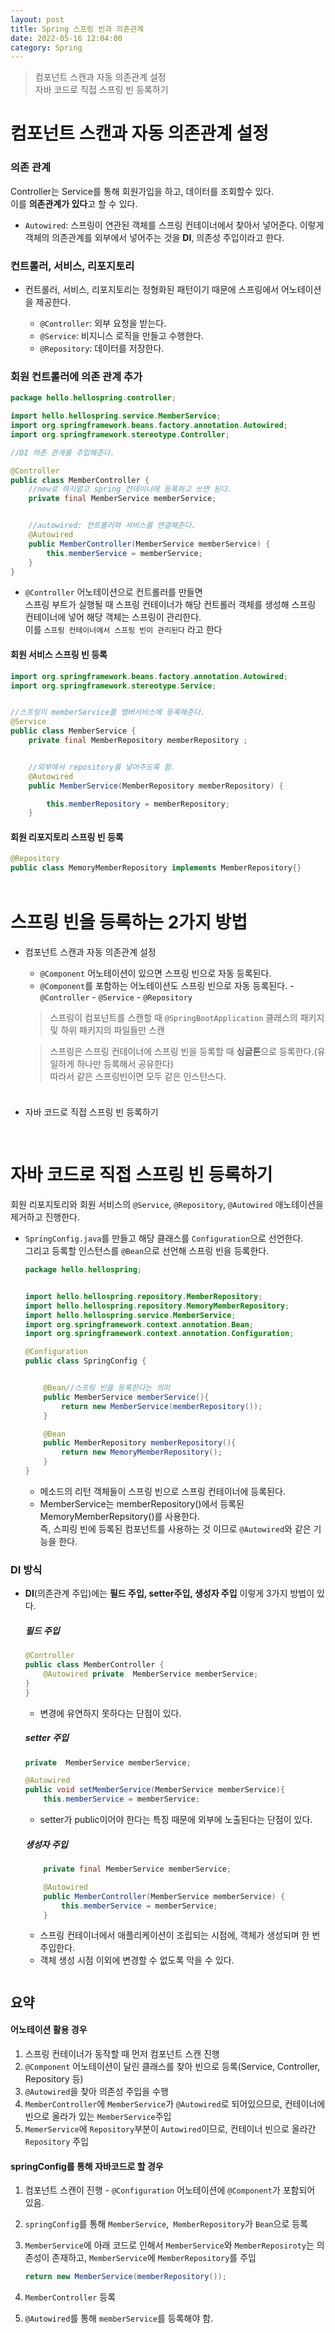 ```yaml
---
layout: post
title: Spring 스프링 빈과 의존관계
date: 2022-05-16 12:04:00
category: Spring
---
```


> 컴포넌트 스캔과 자동 의존관계 설정<br>
> 자바 코드로 직접 스프링 빈 등록하기<br>

# 컴포넌트 스캔과 자동 의존관계 설정

### 의존 관계

Controller는 Service를 통해 회원가입을 하고, 데이터를 조회할수 있다. <br>
이를 **의존관계가 있다**고 할 수 있다.

- `Autowired`: 스프링이 연관된 객체를 스프링 컨테이너에서 찾아서 넣어준다. 이렇게 객체의 의존관계를 외부에서 넣어주는 것을 **DI**, 의존성 주입이라고 한다.

### 컨트롤러, 서비스, 리포지토리

- 컨트롤러, 서비스, 리포지토리는 정형화된 패턴이기 때문에 스프링에서 어노테이션을 제공한다.

  - `@Controller`: 외부 요청을 받는다.
  - `@Service`: 비지니스 로직을 만들고 수행한다.
  - `@Repository`: 데이터를 저장한다.

### 회원 컨트롤러에 의존 관계 추가

```java
package hello.hellospring.controller;

import hello.hellospring.service.MemberService;
import org.springframework.beans.factory.annotation.Autowired;
import org.springframework.stereotype.Controller;

//DI 의존 관계를 주입해준다.

@Controller
public class MemberController {
    //new로 하지말고 spring 컨테이너에 등록하고 쓰면 된다.
    private final MemberService memberService;


    //autowired: 컨트롤러와 서비스를 연결해준다.
    @Autowired
    public MemberController(MemberService memberService) {
        this.memberService = memberService;
    }
}
```

- `@Controller` 어노테이션으로 컨트롤러를 만들면<br>
  스프링 부트가 실행될 때 스프링 컨테이너가 해당 컨트롤러 객체를 생성해 스프링 컨테이너에 넣어 해당 객체는 스프링이 관리한다. <br>
  이를 `스프링 컨테이너에서 스프링 빈이 관리된다` 라고 한다

#### 회원 서비스 스프링 빈 등록

```java
import org.springframework.beans.factory.annotation.Autowired;
import org.springframework.stereotype.Service;


//스프링이 memberService를 멤버서비스에 등록해준다.
@Service
public class MemberService {
    private final MemberRepository memberRepository ;


    //외부에서 repository를 넣어주도록 함.
    @Autowired
    public MemberService(MemberRepository memberRepository) {

        this.memberRepository = memberRepository;
    }
```

#### 회원 리포지토리 스프링 빈 등록

```java
@Repository
public class MemoryMemberRepository implements MemberRepository{}
```

<div style="height:4px"></div>

# 스프링 빈을 등록하는 2가지 방법

- 컴포넌트 스캔과 자동 의존관계 설정

  - `@Component` 어노테이션이 있으면 스프링 빈으로 자동 등록된다.
  - `@Component`를 포함하는 어노테이션도 스프링 빈으로 자동 등록된다. - `@Controller` - `@Service` - `@Repository`

  > 스프링이 컴포넌트를 스캔할 때 `@SpringBootApplication` 클래스의 패키지 및 하위 패키지의 파일들만 스캔

  > 스프링은 스프링 컨테이너에 스프링 빈을 등록할 때 **싱글톤**으로 등록한다.(유일하게 하나만 등록해서 공유한다)<br> 따라서 같은 스프링빈이면 모두 같은 인스턴스다.

  <div style="height:9px"></div>

- 자바 코드로 직접 스프링 빈 등록하기

<div style="height:4px"></div>

<div style="height:12px"></div>

# 자바 코드로 직접 스프링 빈 등록하기

회원 리포지토리와 회원 서비스의 `@Service`, `@Repository`, `@Autowired` 애노테이션을 제거하고 진행한다.

- `SpringConfig.java`를 만들고 해당 클래스를 `Configuration`으로 선언한다. <br>
  그리고 등록할 인스턴스를 `@Bean`으로 선언해 스프링 빈을 등록한다.

  ```java
  package hello.hellospring;


  import hello.hellospring.repository.MemberRepository;
  import hello.hellospring.repository.MemoryMemberRepository;
  import hello.hellospring.service.MemberService;
  import org.springframework.context.annotation.Bean;
  import org.springframework.context.annotation.Configuration;

  @Configuration
  public class SpringConfig {


      @Bean//스프링 빈을 등록한다는 의미
      public MemberService memberService(){
          return new MemberService(memberRepository());
      }

      @Bean
      public MemberRepository memberRepository(){
          return new MemoryMemberRepository();
      }
  }
  ```

  - 메소드의 리턴 객체들이 스프링 빈으로 스프링 컨테이너에 등록된다.
  - MemberService는 memberRepository()에서 등록된 MemoryMemberRepsitory()를 사용한다. <br>
    즉, 스피링 빈에 등록된 컴포넌트를 사용하는 것 이므로 `@Autowired`와 같은 기능을 한다.

### DI 방식

- **DI**(의존관계 주입)에는 **필드 주입, setter주입, 생성자 주입** 이렇게 3가지 방법이 있다.

  ##### 필드 주입

  ```java
  @Controller
  public class MemberController {
      @Autowired private  MemberService memberService;
  }
  }
  ```

  - 변경에 유연하지 못하다는 단점이 있다.

  ##### setter 주입

  ```java
  private  MemberService memberService;

  @Autowired
  public void setMemberService(MemberService memberService){
      this.memberService = memberService;
  ```

  - setter가 public이어야 한다는 특징 때문에 외부에 노출된다는 단점이 있다.

  ##### 생성자 주입

  ```java
      private final MemberService memberService;

      @Autowired
      public MemberController(MemberService memberService) {
          this.memberService = memberService;
      }
  ```

  - 스프링 컨테이너에서 애플리케이션이 조립되는 시점에, 객체가 생성되며 한 번 주입한다.
  - 객체 생성 시점 이외에 변경할 수 없도록 막을 수 있다.

  <div style="height:12px"></div>

## 요약

#### 어노테이션 활용 경우

1. 스프링 컨테이너가 동작할 때 먼저 컴포넌트 스캔 진행
2. `@Component` 어노테이션이 달린 클래스를 찾아 빈으로 등록(Service, Controller, Repository 등)
3. `@Autowired`을 찾아 의존성 주입을 수행
4. `MemberController`에 `MemberService`가 `@Autowired`로 되어있으므로, 컨테이너에 빈으로 올라가 있는 `MemberService`주입
5. `MemerService`에 `Repository`부분이 `Autowired`이므로, 컨테이너 빈으로 올라간 `Repository` 주입

#### springConfig를 통해 자바코드로 할 경우

1. 컴포넌트 스캔이 진행 - `@Configuration` 어노테이션에 `@Component`가 포함되어 있음.
2. `springConfig`를 통해 `MemberService`,` MemberRepository`가 `Bean`으로 등록
3. `MemberService`에 아래 코드로 인해서 `MemberService`와 `MemberReposiroty`는 의존성이 존재하고, `MemberService`에 `MemberRepository`를 주입

   ```java
   return new MemberService(memberRepository());
   ```

4. `MemberController` 등록
5. `@Autowired`를 통해 `memberService`를 등록해야 함.
